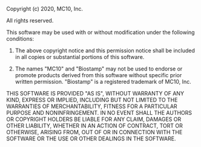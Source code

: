 Copyright (c) 2020, MC10, Inc.

All rights reserved.

This software may be used with or without modification under the following conditions:

1. The above copyright notice and this permission notice shall be included in all copies or substantial portions of this software.

2. The names "MC10" and "Biostamp" may not be used to endorse or promote products derived from this software without specific prior written permission. "Biostamp" is a registered trademark of MC10, Inc.

THIS SOFTWARE IS PROVIDED "AS IS", WITHOUT WARRANTY OF ANY KIND, EXPRESS OR IMPLIED, INCLUDING BUT NOT LIMITED TO THE WARRANTIES OF MERCHANTABILITY, FITNESS FOR A PARTICULAR PURPOSE AND NONINFRINGEMENT. IN NO EVENT SHALL THE AUTHORS OR COPYRIGHT HOLDERS BE LIABLE FOR ANY CLAIM, DAMAGES OR OTHER LIABILITY, WHETHER IN AN ACTION OF CONTRACT, TORT OR OTHERWISE, ARISING FROM, OUT OF OR IN CONNECTION WITH THE SOFTWARE OR THE USE OR OTHER DEALINGS IN THE SOFTWARE.
